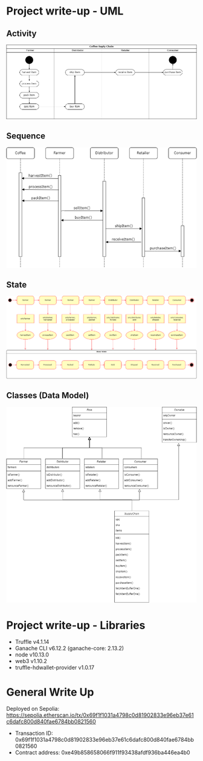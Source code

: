 # Project write-up - UML
## Activity
![diagram activity](images/diagram_activity.png)
## Sequence
![diagram sequence](images/diagram_sequence.png)
## State
![diagram state](images/diagram_state.png)
## Classes (Data Model)
![diagram classes](images/diagram_classes.png)

# Project write-up - Libraries

* Truffle v4.1.14
* Ganache CLI v6.12.2 (ganache-core: 2.13.2)
* node v10.13.0
* web3 v1.10.2
* truffle-hdwallet-provider v1.0.17

# General Write Up

Deployed on Sepolia: https://sepolia.etherscan.io/tx/0x69f1f1031a4798c0d81902833e96eb37e61c6dafc800d840fae6784bb0821560

* Transaction ID: 0x69f1f1031a4798c0d81902833e96eb37e61c6dafc800d840fae6784bb0821560
* Contract address: 0xe49b858658066f911f93438afdf936ba446ea4b0